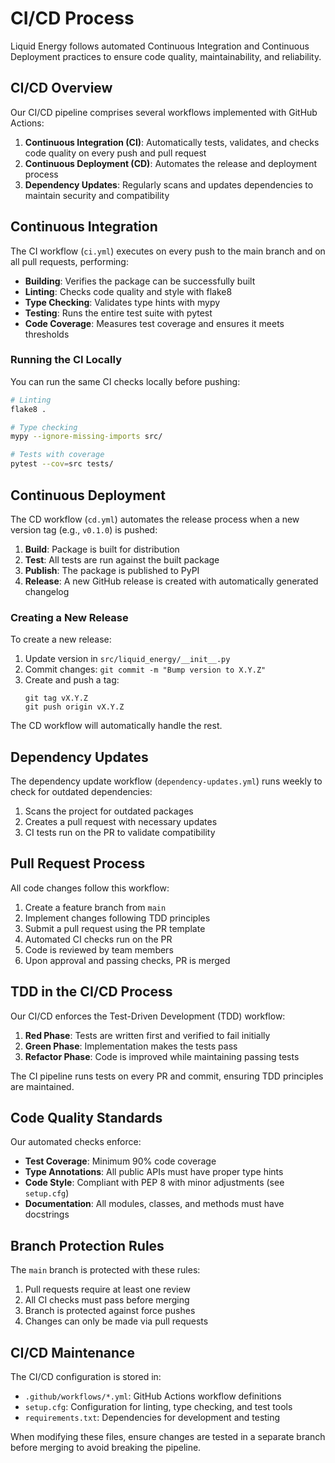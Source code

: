 # CI/CD Process

Liquid Energy follows automated Continuous Integration and Continuous Deployment practices to ensure code quality, maintainability, and reliability.

## CI/CD Overview

Our CI/CD pipeline comprises several workflows implemented with GitHub Actions:

1. **Continuous Integration (CI)**: Automatically tests, validates, and checks code quality on every push and pull request
2. **Continuous Deployment (CD)**: Automates the release and deployment process
3. **Dependency Updates**: Regularly scans and updates dependencies to maintain security and compatibility

## Continuous Integration

The CI workflow (`ci.yml`) executes on every push to the main branch and on all pull requests, performing:

- **Building**: Verifies the package can be successfully built
- **Linting**: Checks code quality and style with flake8
- **Type Checking**: Validates type hints with mypy
- **Testing**: Runs the entire test suite with pytest
- **Code Coverage**: Measures test coverage and ensures it meets thresholds

### Running the CI Locally

You can run the same CI checks locally before pushing:

```bash
# Linting
flake8 .

# Type checking
mypy --ignore-missing-imports src/

# Tests with coverage
pytest --cov=src tests/
```

## Continuous Deployment

The CD workflow (`cd.yml`) automates the release process when a new version tag (e.g., `v0.1.0`) is pushed:

1. **Build**: Package is built for distribution
2. **Test**: All tests are run against the built package
3. **Publish**: The package is published to PyPI
4. **Release**: A new GitHub release is created with automatically generated changelog

### Creating a New Release

To create a new release:

1. Update version in `src/liquid_energy/__init__.py`
2. Commit changes: `git commit -m "Bump version to X.Y.Z"`
3. Create and push a tag: 
   ```
   git tag vX.Y.Z
   git push origin vX.Y.Z
   ```

The CD workflow will automatically handle the rest.

## Dependency Updates

The dependency update workflow (`dependency-updates.yml`) runs weekly to check for outdated dependencies:

1. Scans the project for outdated packages
2. Creates a pull request with necessary updates
3. CI tests run on the PR to validate compatibility

## Pull Request Process

All code changes follow this workflow:

1. Create a feature branch from `main`
2. Implement changes following TDD principles
3. Submit a pull request using the PR template
4. Automated CI checks run on the PR
5. Code is reviewed by team members
6. Upon approval and passing checks, PR is merged

## TDD in the CI/CD Process

Our CI/CD enforces the Test-Driven Development (TDD) workflow:

1. **Red Phase**: Tests are written first and verified to fail initially
2. **Green Phase**: Implementation makes the tests pass
3. **Refactor Phase**: Code is improved while maintaining passing tests

The CI pipeline runs tests on every PR and commit, ensuring TDD principles are maintained.

## Code Quality Standards

Our automated checks enforce:

- **Test Coverage**: Minimum 90% code coverage
- **Type Annotations**: All public APIs must have proper type hints
- **Code Style**: Compliant with PEP 8 with minor adjustments (see `setup.cfg`)
- **Documentation**: All modules, classes, and methods must have docstrings

## Branch Protection Rules

The `main` branch is protected with these rules:

1. Pull requests require at least one review
2. All CI checks must pass before merging
3. Branch is protected against force pushes
4. Changes can only be made via pull requests

## CI/CD Maintenance

The CI/CD configuration is stored in:

- `.github/workflows/*.yml`: GitHub Actions workflow definitions
- `setup.cfg`: Configuration for linting, type checking, and test tools
- `requirements.txt`: Dependencies for development and testing

When modifying these files, ensure changes are tested in a separate branch before merging to avoid breaking the pipeline.
